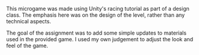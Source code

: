 This microgame was made using Unity's racing tutorial as part of a design class. The emphasis here was on the design of the level, rather than any technical aspects.

The goal of the assignment was to add some simple updates to materials used in the provided game. I used my own judgement to adjust the look and feel of the game.
